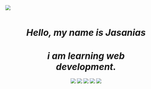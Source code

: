 <img src="https://static-cdn.jtvnw.net/jtv_user_pictures/337d9dd0-8959-4f35-bf86-f606fea32caf-profile_banner-480.png"></img>
<div align = "center">
  <svg fill="none" viewBox="0 0 400 400" width="400" height="400" xmlns="http://www.w3.org/2000/svg">
    <foreignObject width="100%" height="100%">
        <div xmlns="http://www.w3.org/1999/xhtml">
          <script>
            h1 {
                color: red;
                animation: mymove 2s infinite;
            }
          </script>
</svg>
<h1><i>Hello, my name is Jasanias</i></h1>
<h1><i>i am learning web development.</i></h1>

<img src="https://img.shields.io/badge/Visual%20Studio%20Code-0078d7.svg?style=for-the-badge&logo=visual-studio-code&logoColor=white"> </img>
<img src="https://img.shields.io/badge/github%20pages-121013?style=for-the-badge&logo=github&logoColor=white"> </img>
<img src="https://img.shields.io/badge/html5-%23E34F26.svg?style=for-the-badge&logo=html5&logoColor=white"> </img>
<img src="https://img.shields.io/badge/css3-%231572B6.svg?style=for-the-badge&logo=css3&logoColor=white"> </img>
<img src="https://img.shields.io/badge/javascript-%23323330.svg?style=for-the-badge&logo=javascript&logoColor=%23F7DF1E"> </img>
</div>
